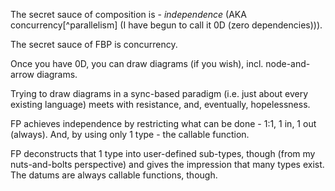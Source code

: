 The secret sauce of composition is - *independence* (AKA concurrency[^parallelism] (I have begun to call it 0D (zero dependencies))).

The secret sauce of FBP is concurrency.

Once you have 0D, you can draw diagrams (if you wish), incl. node-and-arrow diagrams.

Trying to draw diagrams in a sync-based paradigm (i.e. just about every existing language) meets with resistance, and, eventually, hopelessness.

[^paralllelism]: Parallelism is often conflated with concurrency, but is only a subset of concurrency.  Rob Pike's talk ("Concurrency is not Parallelism") gave me the words for dividing-and-conquering these concepts ...

FP achieves independence by restricting what can be done - 1:1, 1 in, 1 out (always).  And, by using only 1 type - the callable function. 

FP deconstructs that 1 type into user-defined sub-types, though (from my nuts-and-bolts perspective) and gives the impression that many types exist.  The datums are always callable functions, though.